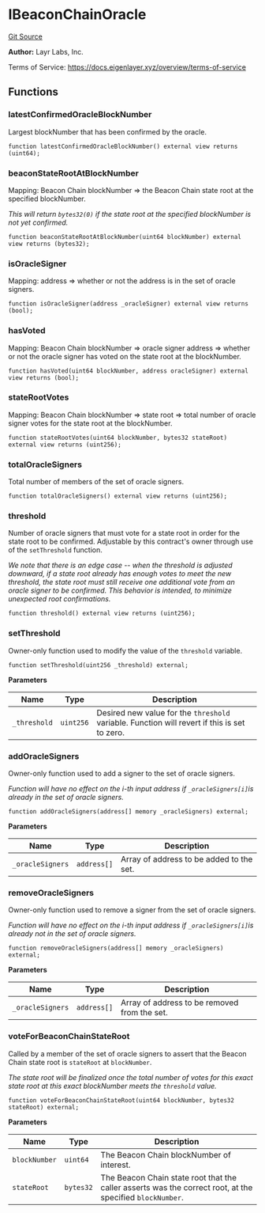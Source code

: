 # IBeaconChainOracle
[Git Source](https://github.com/bowenli86/eigenlayer-contracts/blob/0800603ae0e71de6487dd628cace5380fa364f74/src/contracts/interfaces/IBeaconChainOracle.sol)

**Author:**
Layr Labs, Inc.

Terms of Service: https://docs.eigenlayer.xyz/overview/terms-of-service


## Functions
### latestConfirmedOracleBlockNumber

Largest blockNumber that has been confirmed by the oracle.


```solidity
function latestConfirmedOracleBlockNumber() external view returns (uint64);
```

### beaconStateRootAtBlockNumber

Mapping: Beacon Chain blockNumber => the Beacon Chain state root at the specified blockNumber.

*This will return `bytes32(0)` if the state root at the specified blockNumber is not yet confirmed.*


```solidity
function beaconStateRootAtBlockNumber(uint64 blockNumber) external view returns (bytes32);
```

### isOracleSigner

Mapping: address => whether or not the address is in the set of oracle signers.


```solidity
function isOracleSigner(address _oracleSigner) external view returns (bool);
```

### hasVoted

Mapping: Beacon Chain blockNumber => oracle signer address => whether or not the oracle signer has voted on the state root at the blockNumber.


```solidity
function hasVoted(uint64 blockNumber, address oracleSigner) external view returns (bool);
```

### stateRootVotes

Mapping: Beacon Chain blockNumber => state root => total number of oracle signer votes for the state root at the blockNumber.


```solidity
function stateRootVotes(uint64 blockNumber, bytes32 stateRoot) external view returns (uint256);
```

### totalOracleSigners

Total number of members of the set of oracle signers.


```solidity
function totalOracleSigners() external view returns (uint256);
```

### threshold

Number of oracle signers that must vote for a state root in order for the state root to be confirmed.
Adjustable by this contract's owner through use of the `setThreshold` function.

*We note that there is an edge case -- when the threshold is adjusted downward, if a state root already has enough votes to meet the *new* threshold,
the state root must still receive one additional vote from an oracle signer to be confirmed. This behavior is intended, to minimize unexpected root confirmations.*


```solidity
function threshold() external view returns (uint256);
```

### setThreshold

Owner-only function used to modify the value of the `threshold` variable.


```solidity
function setThreshold(uint256 _threshold) external;
```
**Parameters**

|Name|Type|Description|
|----|----|-----------|
|`_threshold`|`uint256`|Desired new value for the `threshold` variable. Function will revert if this is set to zero.|


### addOracleSigners

Owner-only function used to add a signer to the set of oracle signers.

*Function will have no effect on the i-th input address if `_oracleSigners[i]`is already in the set of oracle signers.*


```solidity
function addOracleSigners(address[] memory _oracleSigners) external;
```
**Parameters**

|Name|Type|Description|
|----|----|-----------|
|`_oracleSigners`|`address[]`|Array of address to be added to the set.|


### removeOracleSigners

Owner-only function used to remove a signer from the set of oracle signers.

*Function will have no effect on the i-th input address if `_oracleSigners[i]`is already not in the set of oracle signers.*


```solidity
function removeOracleSigners(address[] memory _oracleSigners) external;
```
**Parameters**

|Name|Type|Description|
|----|----|-----------|
|`_oracleSigners`|`address[]`|Array of address to be removed from the set.|


### voteForBeaconChainStateRoot

Called by a member of the set of oracle signers to assert that the Beacon Chain state root is `stateRoot` at `blockNumber`.

*The state root will be finalized once the total number of votes *for this exact state root at this exact blockNumber* meets the `threshold` value.*


```solidity
function voteForBeaconChainStateRoot(uint64 blockNumber, bytes32 stateRoot) external;
```
**Parameters**

|Name|Type|Description|
|----|----|-----------|
|`blockNumber`|`uint64`|The Beacon Chain blockNumber of interest.|
|`stateRoot`|`bytes32`|The Beacon Chain state root that the caller asserts was the correct root, at the specified `blockNumber`.|


